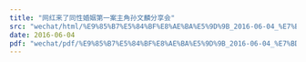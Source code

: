 ```yaml
---
title: "网红来了同性婚姻第一案主角孙文麟分享会"
src: "wechat/html/%E9%85%B7%E5%84%BF%E8%AE%BA%E5%9D%9B_2016-06-04_%E7%BD%91%E7%BA%A2%E6%9D%A5%E4%BA%86%E5%90%8C%E6%80%A7%E5%A9%9A%E5%A7%BB%E7%AC%AC%E4%B8%80%E6%A1%88%E4%B8%BB%E8%A7%92%E5%AD%99%E6%96%87%E9%BA%9F%E5%88%86%E4%BA%AB%E4%BC%9A.html"
date: 2016-06-04
pdf: "wechat/pdf/%E9%85%B7%E5%84%BF%E8%AE%BA%E5%9D%9B_2016-06-04_%E7%BD%91%E7%BA%A2%E6%9D%A5%E4%BA%86%E5%90%8C%E6%80%A7%E5%A9%9A%E5%A7%BB%E7%AC%AC%E4%B8%80%E6%A1%88%E4%B8%BB%E8%A7%92%E5%AD%99%E6%96%87%E9%BA%9F%E5%88%86%E4%BA%AB%E4%BC%9A.pdf"
---
```

